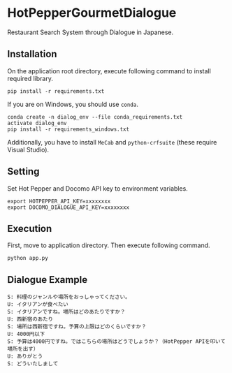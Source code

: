 ﻿# HotPepperGourmetDialogue
Restaurant Search System through Dialogue in Japanese.


## Installation
On the application root directory, execute following command to install required library.

```
pip install -r requirements.txt
```

If you are on Windows, you should use `conda`.

```
conda create -n dialog_env --file conda_requirements.txt
activate dialog_env
pip install -r requirements_windows.txt
```

Additionally, you have to install `MeCab` and `python-crfsuite` (these require Visual Studio).



## Setting
Set Hot Pepper and Docomo API key to environment variables.

```
export HOTPEPPER_API_KEY=xxxxxxxx
export DOCOMO_DIALOGUE_API_KEY=xxxxxxxx
```

## Execution
First, move to application directory. Then execute following command.

```
python app.py
```

## Dialogue Example

```
S: 料理のジャンルや場所をおっしゃってください。
U: イタリアンが食べたい
S: イタリアンですね。場所はどのあたりですか？
U: 西新宿のあたり
S: 場所は西新宿ですね。予算の上限はどのくらいですか？
U: 4000円以下
S: 予算は4000円ですね。ではこちらの場所はどうでしょうか？（HotPepper APIを叩いて場所を出す）
U: ありがとう
S: どういたしまして
```